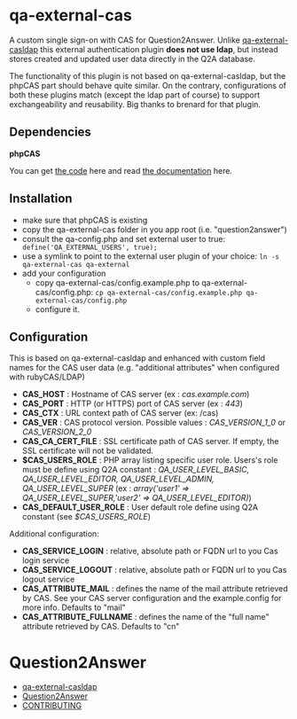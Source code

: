 
qa-external-cas
===============

A custom single sign-on with CAS for Question2Answer.
Unlike [qa-external-casldap](https://github.com/brenard/qa-external-casldap) this external authentication plugin **does not use ldap**, but instead stores created and updated user data directly in the Q2A database.

The functionality of this plugin is not based on qa-external-casldap, but the phpCAS part should behave quite similar.
On the contrary, configurations of both these plugins match (except the ldap part of course) to support exchangeability and reusability. Big thanks to brenard for that plugin.


Dependencies
------------
**phpCAS**

You can get [the code](https://github.com/Jasig/phpCAS) here and
read [the documentation](https://wiki.jasig.org/display/casc/phpcas) here.


Installation
-------

  * make sure that phpCAS is existing
  * copy the qa-external-cas folder in you app root (i.e. "question2answer")
  * consult the qa-config.php and set external user to true: ` define('QA_EXTERNAL_USERS', true);`
  * use a symlink to point to the external user plugin of your choice: `ln -s qa-external-cas qa-external`
  * add your configuration
    * copy qa-external-cas/config.example.php to qa-external-cas/config.php: `cp qa-external-cas/config.example.php qa-external-cas/config.php`
    * configure it.

  
Configuration
-------------

This is based on qa-external-casldap and enhanced with custom field names for the CAS user data (e.g. "additional attributes" when configured with rubyCAS/LDAP)

  * **CAS_HOST** : Hostname of CAS server (ex : _cas.example.com_)
  * **CAS_PORT** : HTTP (or HTTPS) port of CAS server (ex : _443_)
  * **CAS_CTX** : URL context path of CAS server (ex: /cas)
  * **CAS_VER** : CAS protocol version. Possible values :  *CAS_VERSION_1_0* or *CAS_VERSION_2_0*
  * **CAS_CA_CERT_FILE** : SSL certificate path of CAS server. If empty, the SSL certificate will not be validated.
  * **$CAS_USERS_ROLE** : PHP array listing specific user role. Users's role must be define using Q2A constant : _QA_USER_LEVEL_BASIC, QA_USER_LEVEL_EDITOR, QA_USER_LEVEL_ADMIN, QA_USER_LEVEL_SUPER_ (ex : _array('user1' => QA_USER_LEVEL_SUPER,'user2' => QA_USER_LEVEL_EDITOR)_)
  * **CAS_DEFAULT_USER_ROLE** : User default role define using Q2A constant (see _$CAS_USERS_ROLE_)

Additional configuration:

  * **CAS_SERVICE_LOGIN** : relative, absolute path or FQDN url to you Cas login service
  * **CAS_SERVICE_LOGOUT** : relative, absolute path or FQDN url to you Cas logout service
  * **CAS_ATTRIBUTE_MAIL** : defines the name of the mail attribute retrieved by CAS. See your CAS server configuration and the example.config for more info. Defaults to "mail"
  * **CAS_ATTRIBUTE_FULLNAME** : defines the name of the "full name" attribute retrieved by CAS. Defaults to "cn"


Question2Answer
===============


 * [qa-external-casldap](https://github.com/brenard/qa-external-casldap)
 * [Question2Answer](http://www.question2answer.org/)
 * [CONTRIBUTING](https://github.com/q2a/question2answer/blob/master/CONTRIBUTING.md)




